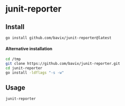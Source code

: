 # junit-reporter

## Install

```bash
go install github.com/bavix/junit-reporter@latest
```

#### Alternative installation

```bash
cd /tmp
git clone https://github.com/bavix/junit-reporter.git
cd junit-reporter
go install -ldflags "-s -w"
```

## Usage

```bash
junit-reporter
```
